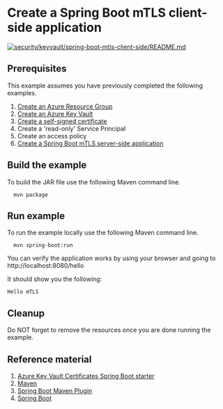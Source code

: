 
# Create a Spring Boot mTLS client-side application

[![security/keyvault/spring-boot-mtls-client-side/README.md](https://github.com/Azure-Samples/java-on-azure-examples/actions/workflows/security_keyvault_spring-boot-mtls-client-side_README_md.yml/badge.svg)](https://github.com/Azure-Samples/java-on-azure-examples/actions/workflows/security_keyvault_spring-boot-mtls-client-side_README_md.yml)

## Prerequisites

This example assumes you have previously completed the following examples.

1. [Create an Azure Resource Group](../../../general/group/create/README.md)
1. [Create an Azure Key Vault](../create/README.md)
1. [Create a self-signed certificate](../create-self-signed-certificate/README.md)
1. Create a 'read-only' Service Principal
1. Create an access policy
1. [Create a Spring Boot mTLS server-side application](../spring-boot-mtls-server-side/README.md)

## Build the example

To build the JAR file use the following Maven command line.

```shell
  mvn package
```

## Run example

To run the example locally use the following Maven command line.

<!-- workflow.skip() -->
```shell
  mvn spring-boot:run
```

You can verify the application works by using your browser and going
to http://localhost:8080/hello

It should show you the following:

```text
Hello mTLS
```

## Cleanup

Do NOT forget to remove the resources once you are done running the example.

## Reference material

1. [Azure Key Vault Certificates Spring Boot starter](https://github.com/Azure/azure-sdk-for-java/tree/master/sdk/spring/azure-spring-boot-starter-keyvault-certificates)
1. [Maven](https://maven.apache.org/README.md)
1. [Spring Boot Maven Plugin](https://docs.spring.io/spring-boot/docs/current/maven-plugin/reference/htmlsingle/README.md)
1. [Spring Boot](https://spring.io/projects/spring-boot)
